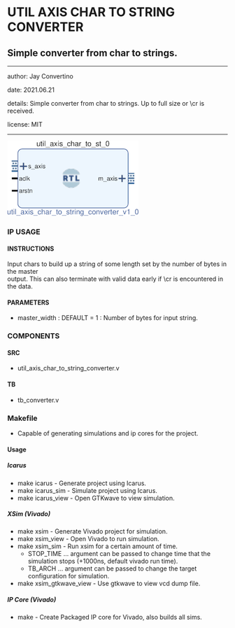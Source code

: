 # UTIL AXIS CHAR TO STRING CONVERTER
## Simple converter from char to strings.
---

   author: Jay Convertino   
   
   date: 2021.06.21  
   
   details: Simple converter from char to strings. Up to full size or \cr is received.  
   
   license: MIT   
   
---

![rtl_img](./rtl.png)

### IP USAGE
#### INSTRUCTIONS

Input chars to build up a string of some length set by the number of bytes in the master  
output. This can also terminate with valid data early if \cr is encountered in the data.   

#### PARAMETERS
* master_width : DEFAULT = 1 : Number of bytes for input string.

### COMPONENTS
#### SRC

* util_axis_char_to_string_converter.v
  
#### TB

* tb_converter.v
  
### Makefile

* Capable of generating simulations and ip cores for the project.

#### Usage

##### Icarus

* make icarus      - Generate project using Icarus.
* make icarus_sim  - Simulate project using Icarus.
* make icarus_view - Open GTKwave to view simulation.

##### XSim (Vivado)

* make xsim      - Generate Vivado project for simulation.
* make xsim_view - Open Vivado to run simulation.
* make xsim_sim  - Run xsim for a certain amount of time.
  * STOP_TIME ... argument can be passed to change time that the simulation stops (+1000ns, default vivado run time).
  * TB_ARCH ... argument can be passed to change the target configuration for simulation.
* make xsim_gtkwave_view - Use gtkwave to view vcd dump file.

##### IP Core (Vivado)

* make - Create Packaged IP core for Vivado, also builds all sims.
